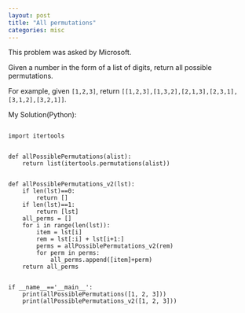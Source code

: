 ```yaml
---
layout: post
title: "All permutations"
categories: misc
---
```


This problem was asked by Microsoft.

Given a number in the form of a list of digits, return all possible permutations.

For example, given `[1,2,3]`, return `[[1,2,3],[1,3,2],[2,1,3],[2,3,1],[3,1,2],[3,2,1]]`.


My Solution(Python):
```

import itertools


def allPossiblePermutations(alist):
    return list(itertools.permutations(alist))


def allPossiblePermutations_v2(lst):
    if len(lst)==0:
        return []
    if len(lst)==1:
        return [lst]
    all_perms = []
    for i in range(len(lst)):
        item = lst[i]
        rem = lst[:i] + lst[i+1:]
        perms = allPossiblePermutations_v2(rem)
        for perm in perms:
            all_perms.append([item]+perm)
    return all_perms


if __name__=='__main__':
    print(allPossiblePermutations([1, 2, 3]))
    print(allPossiblePermutations_v2([1, 2, 3]))
```
